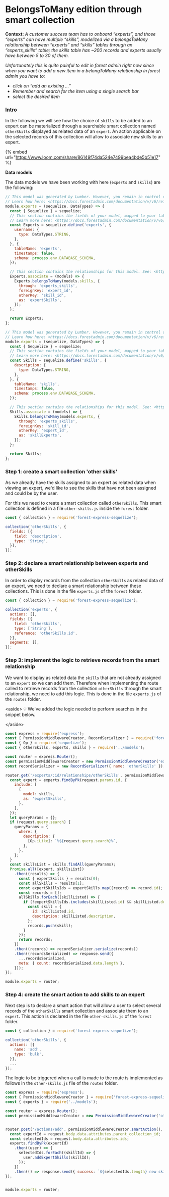 # BelongsToMany edition through smart collection

**Context:** _A customer success team has to onboard “experts”, and those “experts” can have multiple “skills”, modelized via a belongsToMany relationship between “experts” and “skills” tables through an “experts\_skills” table; the skills table has \~200 records and experts usually have between 5 to 30 of them._

_Unfortunately this is quite painful to edit in forest admin right now since when you want to add a new item in a belongToMany relationship in forest admin you have to:_

* _click on “add an existing …”_
* _Remember and search for the item using a single search bar_
* _select the desired item_

### Intro

In the following we will see how the choice of `skills` to be added to an expert can be materialized through a searchable smart collection named `otherSkills` displayed as related data of an `expert`. An action applicable on the selected records of this collection will allow to associate new skills to an expert.

{% embed url="https://www.loom.com/share/86149f74da524e7499bea4bde5b51e17" %}

**Data models**

The data models we have been working with here (`experts` and `skills`) are the following:

```jsx
// This model was generated by Lumber. However, you remain in control of your models.
// Learn how here: <https://docs.forestadmin.com/documentation/v/v6/reference-guide/models/enrich-your-models>
module.exports = (sequelize, DataTypes) => {
  const { Sequelize } = sequelize;
  // This section contains the fields of your model, mapped to your table's columns.
  // Learn more here: <https://docs.forestadmin.com/documentation/v/v6/reference-guide/models/enrich-your-models#declaring-a-new-field-in-a-model>
  const Experts = sequelize.define('experts', {
    username: {
      type: DataTypes.STRING,
    },
  }, {
    tableName: 'experts',
    timestamps: false,
    schema: process.env.DATABASE_SCHEMA,
  });

  // This section contains the relationships for this model. See: <https://docs.forestadmin.com/documentation/v/v6/reference-guide/relationships#adding-relationships>.
  Experts.associate = (models) => {
    Experts.belongsToMany(models.skills, {
      through: 'experts_skills',
      foreignKey: 'expert_id',
      otherKey: 'skill_id',
      as: 'expertSkills',
    });
  };

  return Experts;
};
```

```jsx
// This model was generated by Lumber. However, you remain in control of your models.
// Learn how here: <https://docs.forestadmin.com/documentation/v/v6/reference-guide/models/enrich-your-models>
module.exports = (sequelize, DataTypes) => {
  const { Sequelize } = sequelize;
  // This section contains the fields of your model, mapped to your table's columns.
  // Learn more here: <https://docs.forestadmin.com/documentation/v/v6/reference-guide/models/enrich-your-models#declaring-a-new-field-in-a-model>
  const Skills = sequelize.define('skills', {
    description: {
      type: DataTypes.STRING,
    },
  }, {
    tableName: 'skills',
    timestamps: false,
    schema: process.env.DATABASE_SCHEMA,
  });

  // This section contains the relationships for this model. See: <https://docs.forestadmin.com/documentation/v/v6/reference-guide/relationships#adding-relationships>.
  Skills.associate = (models) => {
    Skills.belongsToMany(models.experts, {
      through: 'experts_skills',
      foreignKey: 'skill_id',
      otherKey: 'expert_id',
      as: 'skillExperts',
    });
  };

  return Skills;
};
```

### Step 1: create a smart collection 'other skills'

As we already have the skills assigned to an expert as related data when viewing an expert, we'd like to see the skills that have not been assigned and could be by the user.

For this we need to create a smart collection called `otherSkills`. This smart collection is defined in a file `other-skills.js` inside the `forest` folder.

```jsx
const { collection } = require('forest-express-sequelize');

collection('otherSkills', {
  fields: [{
    field: 'description',
    type: 'String',
  }],
});
```

### Step 2: declare a smart relationship between experts and otherSkills

In order to display records from the collection `otherSkills` as related data of an expert, we need to declare a smart relationship between these collections. This is done in the file `experts.js` of the `forest` folder.

```jsx
const { collection } = require('forest-express-sequelize');

collection('experts', {
  actions: [],
  fields: [{
    field: 'otherSkills',
    type: ['String'],
    reference: 'otherSkills.id',
  }],
  segments: [],
});
```

### Step 3: implement the logic to retrieve records from the smart relationship

We want to display as related data the `skills` that are not already assigned to an `expert` so we can add them. Therefore when implementing the route called to retrieve records from the collection `otherSkills` through the smart relationship, we need to add this logic. This is done in the file `experts.js` of the `routes` folder.

\<aside> 💡 We've added the logic needed to perform searches in the snippet below.

\</aside>

```jsx
const express = require('express');
const { PermissionMiddlewareCreator, RecordSerializer } = require('forest-express-sequelize');
const { Op } = require('sequelize');
const { otherSkills, experts, skills } = require('../models');

const router = express.Router();
const permissionMiddlewareCreator = new PermissionMiddlewareCreator('experts');
const recordSerializer = new RecordSerializer({ name: 'otherSkills' });

router.get('/experts/:id/relationships/otherSkills', permissionMiddlewareCreator.list(), (request, response, next) => {
  const expert = experts.findByPk(request.params.id, {
    include: [
      {
        model: skills,
        as: 'expertSkills',
      },
    ],
  });
  let queryParams = {};
  if (request.query.search) {
    queryParams = {
      where: {
        description: {
          [Op.iLike]: `%${request.query.search}%`,
        },
      },
    };
  }
  const skillsList = skills.findAll(queryParams);
  Promise.all([expert, skillsList])
    .then((results) => {
      const { expertSkills } = results[0];
      const allSkills = results[1];
      const expertSkillsIds = expertSkills.map((record) => record.id);
      const records = [];
      allSkills.forEach((skillListed) => {
        if (!expertSkillsIds.includes(skillListed.id) && skillListed.description) {
          const skill = {
            id: skillListed.id,
            description: skillListed.description,
          };
          records.push(skill);
        }
      });
      return records;
    })
    .then((records) => recordSerializer.serialize(records))
    .then((recordsSerialized) => response.send({
      ...recordsSerialized,
      meta: { count: recordsSerialized.data.length },
    }));
});

module.exports = router;
```

### Step 4: create the smart action to add skills to an expert

Next step is to declare a smart action that will allow a user to select several records of the `otherSkills` smart collection and associate them to an `expert`. This action is declared in the file `other-skills.js` of the `forest` folder.

```jsx
const { collection } = require('forest-express-sequelize');

collection('otherSkills', {
  actions: [{
    name: 'add',
    type: 'bulk',
  }],
  ...
});
```

The logic to be triggered when a call is made to the route is implemented as follows in the `other-skills.js` file of the `routes` folder.

```javascript
const express = require('express');
const { PermissionMiddlewareCreator } = require('forest-express-sequelize');
const { experts } = require('../models');

const router = express.Router();
const permissionMiddlewareCreator = new PermissionMiddlewareCreator('otherSkills');


router.post('/actions/add', permissionMiddlewareCreator.smartAction(), (request, response) => {
  const expertId = request.body.data.attributes.parent_collection_id;
  const selectedIds = request.body.data.attributes.ids;
  experts.findByPk(expertId)
    .then((user) => {
      selectedIds.forEach((skillId) => {
        user.addExpertSkills(skillId);
      });
    })
    .then(() => response.send({ success: `${selectedIds.length} new skills have been added` }));
});


module.exports = router;
```
